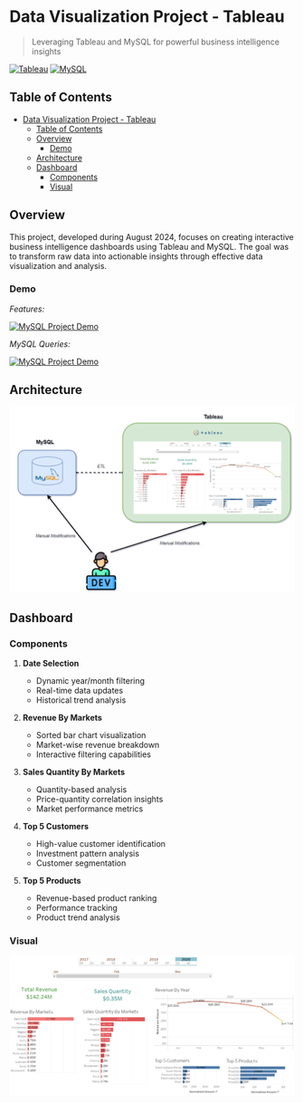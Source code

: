 # Data Visualization Project - Tableau

> Leveraging Tableau and MySQL for powerful business intelligence insights

[![Tableau](https://img.shields.io/badge/Tableau-2023.2-blue)](https://www.tableau.com/)
[![MySQL](https://img.shields.io/badge/MySQL-8.0-orange)](https://www.mysql.com/)


## Table of Contents
- [Data Visualization Project - Tableau](#data-visualization-project---tableau)
  - [Table of Contents](#table-of-contents)
  - [Overview](#overview)
    - [Demo](#demo)
  - [Architecture](#architecture)
  - [Dashboard](#dashboard)
    - [Components](#components)
    - [Visual](#visual)

## Overview

This project, developed during August 2024, focuses on creating interactive business intelligence dashboards using Tableau and MySQL. The goal was to transform raw data into actionable insights through effective data visualization and analysis.


### Demo

*Features:*

[![MySQL Project Demo](https://img.youtube.com/vi/PvdOdBvPqyU/maxresdefault.jpg)](https://www.youtube.com/watch?v=PvdOdBvPqyU)


*MySQL Queries:*

[![MySQL Project Demo](https://img.youtube.com/vi/4MZ1t7peEaA/maxresdefault.jpg)](https://www.youtube.com/watch?v=4MZ1t7peEaA)


## Architecture

![architecture](readme-material/A.%20Architecture.PNG)


## Dashboard

### Components

1. **Date Selection**
   - Dynamic year/month filtering
   - Real-time data updates
   - Historical trend analysis

2. **Revenue By Markets**
   - Sorted bar chart visualization
   - Market-wise revenue breakdown
   - Interactive filtering capabilities

3. **Sales Quantity By Markets**
   - Quantity-based analysis
   - Price-quantity correlation insights
   - Market performance metrics

4. **Top 5 Customers**
   - High-value customer identification
   - Investment pattern analysis
   - Customer segmentation

5. **Top 5 Products**
   - Revenue-based product ranking
   - Performance tracking
   - Product trend analysis

### Visual

![dashboard-complete](readme-material/Z.%20Dashboard-Complete.PNG)
